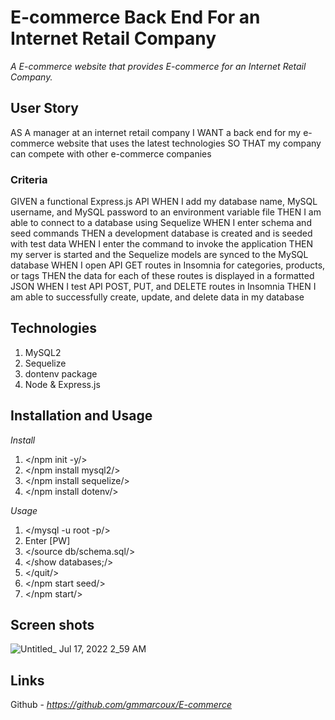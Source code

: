 # E-commerce Back End For an Internet Retail Company
*A E-commerce website that provides E-commerce for an Internet Retail Company.*

## User Story
AS A manager at an internet retail company
I WANT a back end for my e-commerce website that uses the latest technologies
SO THAT my company can compete with other e-commerce companies

### Criteria
GIVEN a functional Express.js API
WHEN I add my database name, MySQL username, and MySQL password to an environment variable file
THEN I am able to connect to a database using Sequelize
WHEN I enter schema and seed commands
THEN a development database is created and is seeded with test data
WHEN I enter the command to invoke the application
THEN my server is started and the Sequelize models are synced to the MySQL database
WHEN I open API GET routes in Insomnia for categories, products, or tags
THEN the data for each of these routes is displayed in a formatted JSON
WHEN I test API POST, PUT, and DELETE routes in Insomnia
THEN I am able to successfully create, update, and delete data in my database

## Technologies
1. MySQL2
2. Sequelize
3. dontenv package
4. Node & Express.js

## Installation and Usage
*Install* 
1. </npm init -y/>
2. </npm install mysql2/>
3. </npm install sequelize/> 
4. </npm install dotenv/> 

*Usage*
1. </mysql -u root -p/>
2. Enter [PW]
3. </source db/schema.sql/>
4. </show databases;/>
5. </quit/>
6. </npm start seed/>
7. </npm start/>

## Screen shots
![Untitled_ Jul 17, 2022 2_59 AM](https://user-images.githubusercontent.com/98123372/179389583-a63eca95-5a7e-4a6b-a4e2-b237ae946bca.gif)

## Links
Github - *https://github.com/gmmarcoux/E-commerce*
